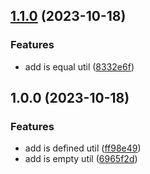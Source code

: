 ## [1.1.0](https://github.com/didiermargarido/ts-utilities/compare/v1.0.0...v1.1.0) (2023-10-18)


### Features

* add is equal util ([8332e6f](https://github.com/didiermargarido/ts-utilities/commit/8332e6f760eb8d0d6d22282b12c3d13944653154))

## 1.0.0 (2023-10-18)


### Features

* add is defined util ([ff98e49](https://github.com/didiermargarido/ts-utilities/commit/ff98e4941e43871750753556c268491d0ea43e0d))
* add is empty util ([6965f2d](https://github.com/didiermargarido/ts-utilities/commit/6965f2d81dcc36bcbb611793ec36ca9ecf9d9824))
